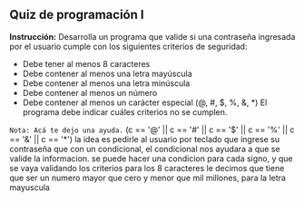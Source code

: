 ## Quiz de programación I
**Instrucción:**
Desarrolla un programa que valide si una contraseña ingresada por el usuario cumple con los siguientes criterios de seguridad:

- Debe tener al menos 8 caracteres
- Debe contener al menos una letra mayúscula
- Debe contener al menos una letra minúscula
- Debe contener al menos un número
- Debe contener al menos un carácter especial (@, #, $, %, &, *)
El programa debe indicar cuáles criterios no se cumplen.

`Nota: Acá te dejo una ayuda.`
(c == '@' || c == '#' || c == '$' || c == '%' || c == '&' || c == '*')
la idea es pedirle al usuario por teclado que ingrese su contraseña que con un condicional, el condicional nos ayudara a que se valide la informacion. se puede hacer una condicion para cada signo, y que se vaya validando los criterios para los 8 caracteres le  decimos que tiene que ser un numero mayor que cero y menor que mil millones, para la letra mayuscula 
